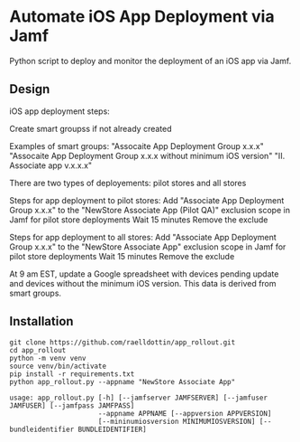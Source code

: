 # Automate iOS App Deployment via Jamf

Python script to deploy and monitor the deployment of an iOS app via Jamf.

## Design

iOS app deployment steps:

Create smart groupss if not already created

Examples of smart groups:
"Assocaite App Deployment Group x.x.x"
"Assocaite App Deployment Group x.x.x without minimum iOS version"
"II. Associate app v.x.x.x"

There are two types of deployements: pilot stores and all stores

Steps for app deployment to pilot stores:
Add "Associate App Deployment Group x.x.x" to the "NewStore Associate App (Pilot QA)" exclusion scope in Jamf for pilot store deployments
Wait 15 minutes
Remove the exclude

Steps for app deployment to all stores:
Add "Associate App Deployment Group x.x.x" to the "NewStore Associate App" exclusion scope in Jamf for pilot store deployments
Wait 15 minutes
Remove the exclude

At 9 am EST, update a Google spreadsheet with devices pending update and devices without the minimum iOS version. This data is derived from smart groups. 

## Installation
```console
git clone https://github.com/raelldottin/app_rollout.git
cd app_rollout
python -m venv venv
source venv/bin/activate
pip install -r requirements.txt
python app_rollout.py --appname "NewStore Associate App"

usage: app_rollout.py [-h] [--jamfserver JAMFSERVER] [--jamfuser JAMFUSER] [--jamfpass JAMFPASS]
                      --appname APPNAME [--appversion APPVERSION]
                      [--mininumiosversion MINIMUMIOSVERSION] [--bundleidentifier BUNDLEIDENTIFIER]

```
